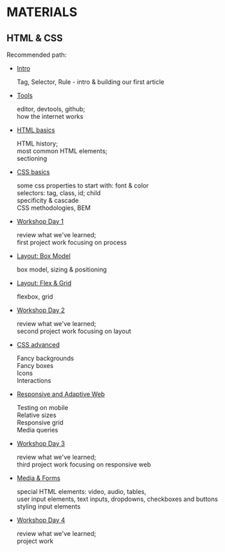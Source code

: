 # MATERIALS

## HTML & CSS

Recommended path:

- [Intro](./FRONTEND/Intro)

  Tag, Selector, Rule - intro & building our first article

- [Tools](./FRONTEND/Tools)

  editor, devtools, github;  
   how the internet works

- [HTML basics](./FRONTEND/HTML_Basics)

  HTML history;  
   most common HTML elements;  
   sectioning

- [CSS basics](./FRONTEND/CSS_basics)

  some css properties to start with: font & color  
  selectors: tag, class, id; child  
  specificity & cascade  
  CSS methodologies, BEM

- [Workshop Day 1](./FRONTEND/Project0)

  review what we've learned;  
  first project work focusing on process

- [Layout: Box Model](./FRONTEND/Layout)

  box model, sizing & positioning

- [Layout: Flex & Grid](./FRONTEND/Layout2)

  flexbox, grid

- [Workshop Day 2](./FRONTEND/Project)

  review what we've learned;  
  second project work focusing on layout

- [CSS advanced](./FRONTEND/CSS_advanced)

  Fancy backgrounds  
  Fancy boxes  
  Icons  
  Interactions

- [Responsive and Adaptive Web](./FRONTEND/Responsive)

  Testing on mobile  
  Relative sizes  
  Responsive grid  
  Media queries

- [Workshop Day 3](./FRONTEND/Project2)

  review what we've learned;  
  third project work focusing on responsive web

- [Media & Forms](./FRONTEND/Forms)

  special HTML elements: video, audio, tables,   
  user input elements, text inputs, dropdowns, checkboxes and buttons  
  styling input elements

- [Workshop Day 4](./FRONTEND/Project)

  review what we've learned;  
  project work

<!--
## One step beyond HTML & CSS

- [Building on CSS](#)

  preprocessors, SASS, LESS; building CSS   
  CSS frameworks and libraries: Bootstrap   

- [Dynamic Content Intro](./FRONTEND/Dynamic)

  Jekyll   
  Wordpress   
  Templates   

- [JavaScript Intro](./FRONTEND/JavaScript)

  Document Object Model   
  event handling
-->